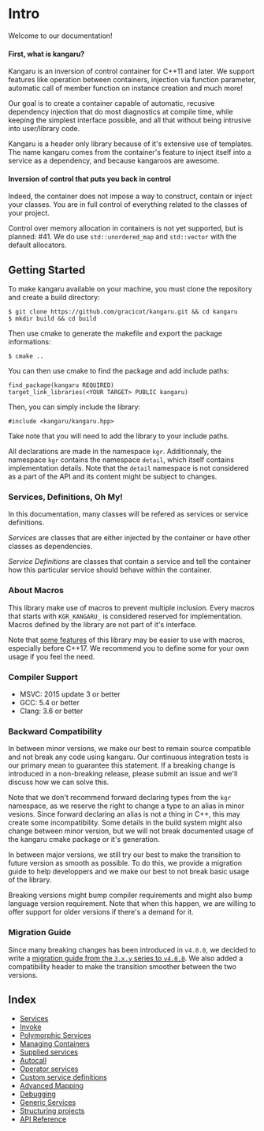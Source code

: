Intro
=====

Welcome to our documentation!

#### First, what is kangaru?

Kangaru is an inversion of control container for C++11 and later. We support features like operation between containers,
injection via function parameter, automatic call of member function on instance creation and much more!

Our goal is to create a container capable of automatic, recusive dependency injection that do most diagnostics at compile time,
while keeping the simplest interface possible, and all that without being intrusive into user/library code.

Kangaru is a header only library because of it's extensive use of templates.
The name kangaru comes from the container's feature to inject itself into a service as a dependency, and because kangaroos are awesome.

#### Inversion of control that puts you back in control

Indeed, the container does not impose a way to construct, contain or inject your classes. You are in full control of everything related to the classes of your project.

Control over memory allocation in containers is not yet supported, but is planned: #41. We do use `std::unordered_map` and `std::vector` with the default allocators.

Getting Started
---------------

To make kangaru available on your machine, you must clone the repository and create a build directory:

    $ git clone https://github.com/gracicot/kangaru.git && cd kangaru
    $ mkdir build && cd build

Then use cmake to generate the makefile and export the package informations:

    $ cmake ..

You can then use cmake to find the package and add include paths: 

    find_package(kangaru REQUIRED)
    target_link_libraries(<YOUR TARGET> PUBLIC kangaru)

Then, you can simply include the library:

    #include <kangaru/kangaru.hpp>

Take note that you will need to add the library to your include paths.

All declarations are made in the namespace `kgr`. Additionnaly, the namespace `kgr` contains the namespace `detail`, which itself contains implementation details.
Note that the `detail` namespace is not considered as a part of the API and its content might be subject to changes.

### Services, Definitions, Oh My!

In this documentation, many classes will be refered as services or service definitions.

_Services_ are classes that are either injected by the container or have other classes as dependencies.

_Service Definitions_ are classes that contain a service and tell the container how this particular service should behave within the container.

### About Macros

This library make use of macros to prevent multiple inclusion.
Every macros that starts with `KGR_KANGARU_` is considered reserved for implementation.
Macros defined by the library are not part of it's interface.

Note that [some features](06.-Autocall) of this library may be easier to use with macros, especially before C++17. We recommend you to define some for your own usage if you feel the need.

### Compiler Support

 - MSVC: 2015 update 3 or better
 - GCC: 5.4 or better
 - Clang: 3.6 or better

### Backward Compatibility

In between minor versions, we make our best to remain source compatible and not break any code using kangaru. Our continuous integration tests is our primary mean to guarantee this statement. If a breaking change is introduced in a non-breaking release, please submit an issue and we'll discuss how we can solve this.

Note that we don't recommend forward declaring types from the `kgr` namespace, as we reserve the right to change a type to an alias in minor vesions. Since forward declaring an alias is not a thing in C++, this may create some incompatibility. Some details in the build system might also change between minor version, but we will not break documented usage of the kangaru cmake package or it's generation. 

In between major versions, we still try our best to make the transition to future version as smooth as possible. To do this, we provide a migration guide to help developpers and we make our best to not break basic usage of the library.

Breaking versions might bump compiler requirements and might also bump language version requirement. Note that when this happen, we are willing to offer support for older versions if there's a demand for it.

### Migration Guide

Since many breaking changes has been introduced in `v4.0.0`, we decided to write a [migration guide from the `3.x.y` series to `v4.0.0`](Migration-Guide-From-3.x.y-series-to-v4.0.0).
We also added a compatibility header to make the transition smoother between the two versions.

Index
-----
 * [Services](section01_services.md)
 * [Invoke](section02_invoke.md)
 * [Polymorphic Services](section03_polymorphic.md)
 * [Managing Containers](section04_container.md)
 * [Supplied services](section05_supplied.md)
 * [Autocall](section06_autocall.md)
 * [Operator services](section07_operator.md)
 * [Custom service definitions](section08_definitions.md)
 * [Advanced Mapping](section09_mapping.md)
 * [Debugging](section10_debug.md)
 * [Generic Services](section11_generic.md)
 * [Structuring projects](section12_structure.md)
 * [API Reference](section13_api_reference.md)
